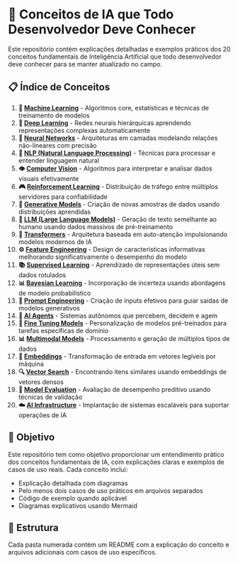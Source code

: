 # 🧠 Conceitos de IA que Todo Desenvolvedor Deve Conhecer

Este repositório contém explicações detalhadas e exemplos práticos dos 20 conceitos fundamentais de Inteligência Artificial que todo desenvolvedor deve conhecer para se manter atualizado no campo.

## 📋 Índice de Conceitos

1. **🤖 [Machine Learning](./01-machine-learning/README.md)** - Algoritmos core, estatísticas e técnicas de treinamento de modelos
2. **🔄 [Deep Learning](./02-deep-learning/README.md)** - Redes neurais hierárquicas aprendendo representações complexas automaticamente
3. **🧠 [Neural Networks](./03-neural-networks/README.md)** - Arquiteturas em camadas modelando relações não-lineares com precisão
4. **💬 [NLP (Natural Language Processing)](./04-nlp/README.md)** - Técnicas para processar e entender linguagem natural
5. **👁️ [Computer Vision](./05-computer-vision/README.md)** - Algoritmos para interpretar e analisar dados visuais efetivamente
6. **🎮 [Reinforcement Learning](./06-reinforcement-learning/README.md)** - Distribuição de tráfego entre múltiplos servidores para confiabilidade
7. **🔄 [Generative Models](./07-generative-models/README.md)** - Criação de novas amostras de dados usando distribuições aprendidas
8. **🐳 [LLM (Large Language Models)](./08-llm/README.md)** - Geração de texto semelhante ao humano usando dados massivos de pré-treinamento
9. **🔄 [Transformers](./09-transformers/README.md)** - Arquitetura baseada em auto-atenção impulsionando modelos modernos de IA
10. **⚙️ [Feature Engineering](./10-feature-engineering/README.md)** - Design de características informativas melhorando significativamente o desempenho do modelo
11. **📚 [Supervised Learning](./11-supervised-learning/README.md)** - Aprendizado de representações úteis sem dados rotulados
12. **📊 [Bayesian Learning](./12-bayesian-learning/README.md)** - Incorporação de incerteza usando abordagens de modelo probabilístico
13. **📝 [Prompt Engineering](./13-prompt-engineering/README.md)** - Criação de inputs efetivos para guiar saídas de modelos generativos
14. **🤖 [AI Agents](./14-ai-agents/README.md)** - Sistemas autônomos que percebem, decidem e agem
15. **🔧 [Fine Tuning Models](./15-fine-tuning-models/README.md)** - Personalização de modelos pré-treinados para tarefas específicas de domínio
16. **📊 [Multimodal Models](./16-multimodal-models/README.md)** - Processamento e geração de múltiplos tipos de dados
17. **🔢 [Embeddings](./17-embeddings/README.md)** - Transformação de entrada em vetores legíveis por máquina
18. **🔍 [Vector Search](./18-vector-search/README.md)** - Encontrando itens similares usando embeddings de vetores densos
19. **📏 [Model Evaluation](./19-model-evaluation/README.md)** - Avaliação de desempenho preditivo usando técnicas de validação
20. **☁️ [AI Infrastructure](./20-ai-infrastructure/README.md)** - Implantação de sistemas escaláveis para suportar operações de IA

## 🚀 Objetivo

Este repositório tem como objetivo proporcionar um entendimento prático dos conceitos fundamentais de IA, com explicações claras e exemplos de casos de uso reais. Cada conceito inclui:

- Explicação detalhada com diagramas
- Pelo menos dois casos de uso práticos em arquivos separados
- Código de exemplo quando aplicável
- Diagramas explicativos usando Mermaid

## 🔗 Estrutura

Cada pasta numerada contém um README com a explicação do conceito e arquivos adicionais com casos de uso específicos.